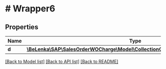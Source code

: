 # # Wrapper6

## Properties

Name | Type | Description | Notes
------------ | ------------- | ------------- | -------------
**d** | [**\BeLenka\SAP\SalesOrderWOCharge\Model\CollectionOfASlsOrdWthoutChrgItmTextType**](CollectionOfASlsOrdWthoutChrgItmTextType.md) |  | [optional]

[[Back to Model list]](../../README.md#models) [[Back to API list]](../../README.md#endpoints) [[Back to README]](../../README.md)
